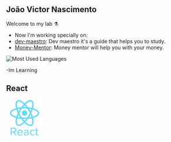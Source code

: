 ## João Victor Nascimento

Welcome to my lab ⚗️

- Now I'm working specially on:
 - [dev-maestro](https://github.com/Vitor45QW/dev-maestro): Dev maestro it's a guide that helps you to study.
 - [Money-Mentor](https://github.com/Vitor45QW/Money-Mentor): Money mentor will help you with your money.

![Most Used Languages](https://github-readme-stats.vercel.app/api/top-langs/?username=Vitor45QW&layout=compact&theme=radical)

-Im Learning
## React
<img src="https://raw.githubusercontent.com/devicons/devicon/master/icons/react/react-original-wordmark.svg" style="width: 100px; height: 100px;">





